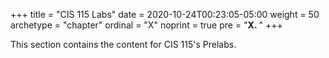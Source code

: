 +++
title = "CIS 115 Labs"
date = 2020-10-24T00:23:05-05:00
weight = 50
archetype = "chapter"
ordinal = "X"
noprint = true
pre = "<b>X. </b>"
+++

This section contains the content for CIS 115's Prelabs.
